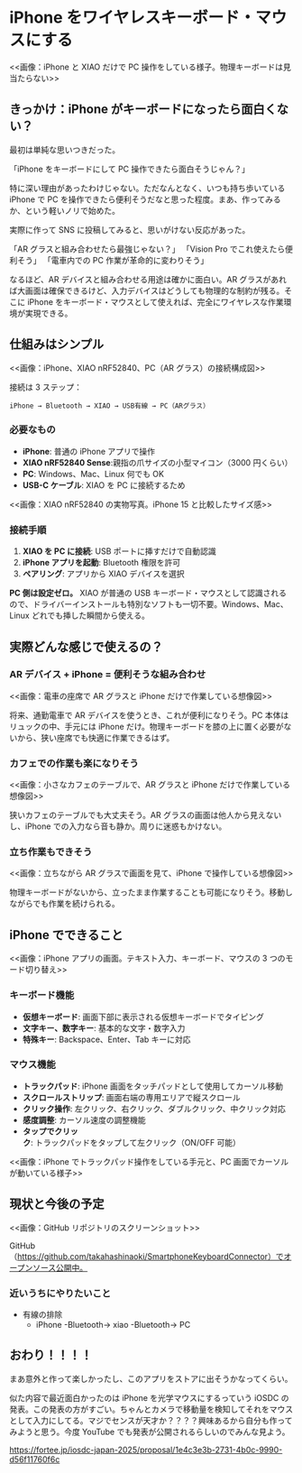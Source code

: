 # iPhone をワイヤレスキーボード・マウスにする

<<画像：iPhone と XIAO だけで PC 操作をしている様子。物理キーボードは見当たらない>>

## きっかけ：iPhone がキーボードになったら面白くない？

最初は単純な思いつきだった。

「iPhone をキーボードにして PC 操作できたら面白そうじゃん？」

特に深い理由があったわけじゃない。ただなんとなく、いつも持ち歩いている iPhone で PC を操作できたら便利そうだなと思った程度。まあ、作ってみるか、という軽いノリで始めた。

実際に作って SNS に投稿してみると、思いがけない反応があった。

「AR グラスと組み合わせたら最強じゃない？」
「Vision Pro でこれ使えたら便利そう」
「電車内での PC 作業が革命的に変わりそう」

なるほど、AR デバイスと組み合わせる用途は確かに面白い。AR グラスがあれば大画面は確保できるけど、入力デバイスはどうしても物理的な制約が残る。そこに iPhone をキーボード・マウスとして使えれば、完全にワイヤレスな作業環境が実現できる。

## 仕組みはシンプル

<<画像：iPhone、XIAO nRF52840、PC（AR グラス）の接続構成図>>

接続は 3 ステップ：

```
iPhone → Bluetooth → XIAO → USB有線 → PC（ARグラス）
```

### 必要なもの

- **iPhone**: 普通の iPhone アプリで操作
- **XIAO nRF52840 Sense**:親指の爪サイズの小型マイコン（3000 円くらい）
- **PC**: Windows、Mac、Linux 何でも OK
- **USB-C ケーブル**: XIAO を PC に接続するため

<<画像：XIAO nRF52840 の実物写真。iPhone 15 と比較したサイズ感>>

### 接続手順

1. **XIAO を PC に接続**: USB ポートに挿すだけで自動認識
2. **iPhone アプリを起動**: Bluetooth 権限を許可
3. **ペアリング**: アプリから XIAO デバイスを選択

**PC 側は設定ゼロ。** XIAO が普通の USB キーボード・マウスとして認識されるので、ドライバーインストールも特別なソフトも一切不要。Windows、Mac、Linux どれでも挿した瞬間から使える。

## 実際どんな感じで使えるの？

### AR デバイス + iPhone = 便利そうな組み合わせ

<<画像：電車の座席で AR グラスと iPhone だけで作業している想像図>>

将来、通勤電車で AR デバイスを使うとき、これが便利になりそう。PC 本体はリュックの中、手元には iPhone だけ。物理キーボードを膝の上に置く必要がないから、狭い座席でも快適に作業できるはず。

### カフェでの作業も楽になりそう

<<画像：小さなカフェのテーブルで、AR グラスと iPhone だけで作業している想像図>>

狭いカフェのテーブルでも大丈夫そう。AR グラスの画面は他人から見えないし、iPhone での入力なら音も静か。周りに迷惑もかけない。

### 立ち作業もできそう

<<画像：立ちながら AR グラスで画面を見て、iPhone で操作している想像図>>

物理キーボードがないから、立ったまま作業することも可能になりそう。移動しながらでも作業を続けられる。

## iPhone でできること

<<画像：iPhone アプリの画面。テキスト入力、キーボード、マウスの 3 つのモード切り替え>>

### キーボード機能

- **仮想キーボード**: 画面下部に表示される仮想キーボードでタイピング
- **文字キー、数字キー**: 基本的な文字・数字入力
- **特殊キー**: Backspace、Enter、Tab キーに対応

### マウス機能

- **トラックパッド**: iPhone 画面をタッチパッドとして使用してカーソル移動
- **スクロールストリップ**: 画面右端の専用エリアで縦スクロール
- **クリック操作**: 左クリック、右クリック、ダブルクリック、中クリック対応
- **感度調整**: カーソル速度の調整機能
- **タップでクリック**: トラックパッドをタップして左クリック（ON/OFF 可能）

<<画像：iPhone でトラックパッド操作をしている手元と、PC 画面でカーソルが動いている様子>>

## 現状と今後の予定

<<画像：GitHub リポジトリのスクリーンショット>>

GitHub（https://github.com/takahashinaoki/SmartphoneKeyboardConnector）でオープンソース公開中。

### 近いうちにやりたいこと

- 有線の排除
  - iPhone -Bluetooth-> xiao -Bluetooth-> PC

## おわり！！！！

まあ意外と作って楽しかったし、このアプリをストアに出そうかなってくらい。

似た内容で最近面白かったのは iPhone を光学マウスにするっていう iOSDC の発表。この発表の方がすごい。ちゃんとカメラで移動量を検知してそれをマウスとして入力にしてる。マジでセンスが天才か？？？？興味あるから自分も作ってみようと思う。今度 YouTube でも発表が公開されるらしいのでみんな見よう。

https://fortee.jp/iosdc-japan-2025/proposal/1e4c3e3b-2731-4b0c-9990-d56f11760f6c
